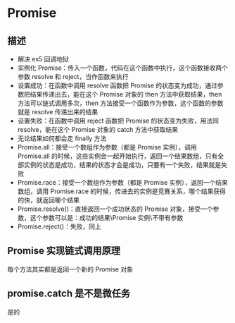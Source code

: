 # Promise

## 描述

- 解决 es5 回调地狱
- 实例化 Promise：传入一个函数，代码在这个函数中执行，这个函数接收两个参数 resolve 和 reject，当作函数来执行
- 设置成功：在函数中调用 resolve 函数把 Promise 的状态变为成功，通过参数把结果传递出去，能在这个 Promise 对象的 then 方法中获取结果，then 方法可以链式调用多次，then 方法接受一个函数作为参数，这个函数的参数就是 resolve 传递出来的结果
- 设置失败：在函数中调用 reject 函数把 Promise 的状态变为失败，用法同 resolve，能在这个 Promise 对象的 catch 方法中获取结果
- 无论结果如何都会走 finally 方法
- Promise.all：接受一个数组作为参数（都是 Promise 实例），调用 Promise.all 的时候，这些实例会一起开始执行，返回一个结果数组，只有全部实例的状态是成功，结果的状态才会是成功，只要有一个失败，结果就是失败
- Promise.race：接受一个数组作为参数（都是 Promise 实例），返回一个结果数组，调用 Promise.race 的时候，传进去的实例是竞赛关系，哪个结果获得的快，就返回哪个结果
- Promise.resolve()：直接返回一个成功状态的 Promise 对象，接受一个参数，这个参数可以是：成功的结果\Promise 实例\不带有参数
- Promise.reject()：失败，同上

## Promise 实现链式调用原理

每个方法其实都是返回一个新的 Promise 对象

## promise.catch 是不是微任务

是的
